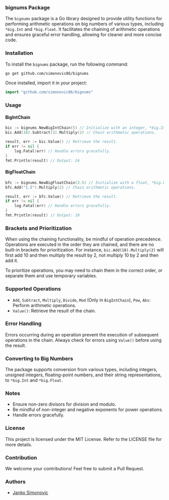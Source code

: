 ### bignums Package

The `bignums` package is a Go library designed to provide utility functions for performing arithmetic operations on big numbers of various types, including `*big.Int` and `*big.Float`. It facilitates the chaining of arithmetic operations and ensures graceful error handling, allowing for cleaner and more concise code.

### Installation

To install the `bignums` package, run the following command:

```sh
go get github.com/simonovic86/bignums
```

Once installed, import it in your project:

```go
import "github.com/simonovic86/bignums"
```

### Usage

#### BigIntChain

```go
bic := bignums.NewBigIntChain(5) // Initialize with an integer, *big.Int, or a string.
bic.Add(10).Subtract(3).Multiply(2) // Chain arithmetic operations.

result, err := bic.Value() // Retrieve the result.
if err != nil {
    log.Fatal(err) // Handle errors gracefully.
}
fmt.Println(result) // Output: 24
```

#### BigFloatChain

```go
bfc := bignums.NewBigFloatChain(3.5) // Initialize with a float, *big.Float, or a string.
bfc.Add("1.5").Multiply(2) // Chain arithmetic operations.

result, err := bfc.Value() // Retrieve the result.
if err != nil {
    log.Fatal(err) // Handle errors gracefully.
}
fmt.Println(result) // Output: 10
```

### Brackets and Prioritization

When using the chaining functionality, be mindful of operation precedence. Operations are executed in the order they are chained, and there are no built-in brackets for prioritization. For instance, `bic.Add(10).Multiply(2)` will first add 10 and then multiply the result by 2, not multiply 10 by 2 and then add it.

To prioritize operations, you may need to chain them in the correct order, or separate them and use temporary variables.

### Supported Operations

- `Add`, `Subtract`, `Multiply`, `Divide`, `Mod` (Only in `BigIntChain`), `Pow`, `Abs`: Perform arithmetic operations.
- `Value()`: Retrieve the result of the chain.

### Error Handling

Errors occurring during an operation prevent the execution of subsequent operations in the chain. Always check for errors using `Value()` before using the result.

### Converting to Big Numbers

The package supports conversion from various types, including integers, unsigned integers, floating-point numbers, and their string representations, to `*big.Int` and `*big.Float`.

### Notes
- Ensure non-zero divisors for division and modulo.
- Be mindful of non-integer and negative exponents for power operations.
- Handle errors gracefully.

### License

This project is licensed under the MIT License. Refer to the LICENSE file for more details.

### Contribution

We welcome your contributions! Feel free to submit a Pull Request.

### Authors
- [Janko Simonovic](mailto:simonovic86@gmail.com)
